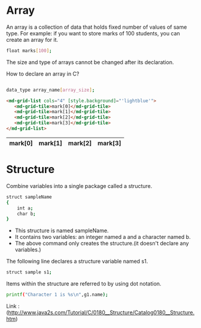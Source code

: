 # Array

An array is a collection of data that holds fixed number of values of same type.
For example: if you want to store marks of 100 students, you can create an array for it.

```bash
float marks[100];
```
The size and type of arrays cannot be changed after its declaration.

How to declare an array in C?
```bash

data_type array_name[array_size];

```
```html
<md-grid-list cols="4" [style.background]="'lightblue'">
   <md-grid-tile>mark[0]</md-grid-tile>
   <md-grid-tile>mark[1]</md-grid-tile>
   <md-grid-tile>mark[2]</md-grid-tile>
   <md-grid-tile>mark[3]</md-grid-tile>
</md-grid-list>
```

mark[0] | mark[1] | mark[2] | mark[3] |
------- | ------- | ------- | ------- |










# Structure

Combine variables into a single package called a structure.
```bash
struct sampleName
{
    int a;
    char b;
}

```

*	This structure is named sampleName.
*	It contains two variables: an integer named a and a character named b.
*	The above command only creates the structure.(it doesn't declare any variables.)

The following line declares a structure variable named s1.
```bash
struct sample s1;
```

Items within the structure are referred to by using dot notation.

```bash
printf("Character 1 is %s\n",g1.name);
```
Link :
(http://www.java2s.com/Tutorial/C/0180__Structure/Catalog0180__Structure.htm)


